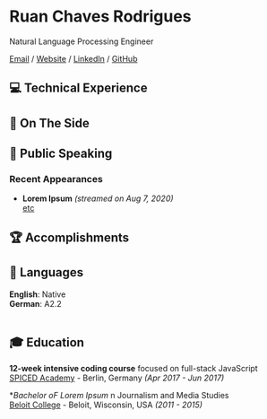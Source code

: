 # Ruan Chaves Rodrigues

Natural Language Processing Engineer <br>

[Email](mailto:ruanchaves93@gmail.com) / [Website](https://ruanchaves.com/) / [LinkedIn](https://www.linkedin.com/in/ruanchaves/) / [GitHub](https://github.com/ruanchaves/)

## 💻 Technical Experience
    
## 📌 On The Side

## 🎤 Public Speaking
    
### Recent Appearances

- **Lorem Ipsum** _(streamed on Aug 7, 2020)_
<br>[etc](https://www.youtube.com/watch?v=-qZCRHwnnbM)<br>
  
## 🏆 Accomplishments

## 💬 Languages

**English**: Native <br>
**German**: A2.2
<br><br>

## 🎓 Education

**12-week intensive coding course** focused on full-stack JavaScript<br>
[SPICED Academy](https://www.spiced-academy.com/) - Berlin, Germany _(Apr 2017 - Jun 2017)_ <br>

**Bachelor oF Lorem Ipsum* n Journalism and Media Studies<br>
[Beloit College](https://www.beloit.edu/) - Beloit, Wisconsin, USA _(2011 - 2015)_
